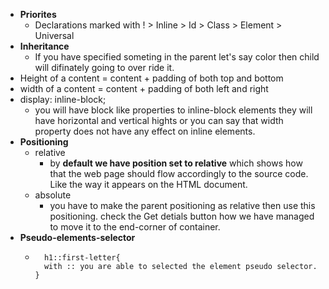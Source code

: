 - **Priorites**
  - Declarations marked with ! > Inline > Id > Class > Element > Universal
- **Inheritance**
  - If you have specified someting in the parent let's say color then child will difinately going to over ride it.
- Height of a content = content + padding of both top and bottom
- width of a content = content + padding of both left and right
- display: inline-block;
  - you will have block like properties to inline-block elements they will have horizontal and vertical hights or you can say that width property does not have any effect on inline elements.
- **Positioning**
  - relative
    - by **default we have position set to relative** which shows how that the web page should flow accordingly to the source code. Like the way it appears on the HTML document.
  - absolute
    - you have to make the parent positioning as relative then use this positioning. check the Get detials button how we have managed to move it to the end-corner of container.
- **Pseudo-elements-selector**
  - ```
      h1::first-letter{
      with :: you are able to selected the element pseudo selector.
    }
    ```

